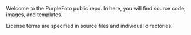 Welcome to the PurpleFoto public repo. In here, you will find source code,
images, and templates.

License terms are specified in source files and individual directories.